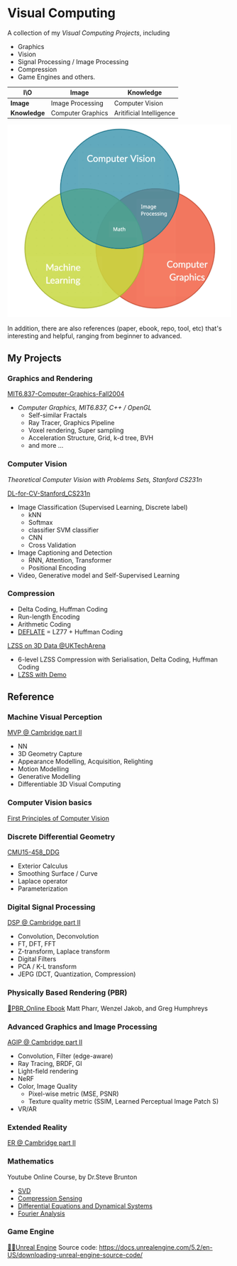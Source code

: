 # Visual Computing

A collection of my *Visual Computing Projects*, including

- Graphics
- Vision
- Signal Processing / Image Processing
- Compression
- Game Engines and others.

| I\O                 | Image             | Knowledge                |
| ------------------- | ----------------- | ------------------------ |
| **Image**     | Image Processing  | Computer Vision          |
| **Knowledge** | Computer Graphics | Aritificial Intelligence |

![Relationship_CV](Asset/Relationship_CV.png)

In addition, there are also references (paper, ebook, repo, tool, etc) that's interesting and helpful, ranging from beginner to advanced.

## My Projects

### Graphics and Rendering

[MIT6.837-Computer-Graphics-Fall2004](https://github.com/PeterHUistyping/MIT6.837-CG-Fall2004-Assignment)

- *Computer Graphics, MIT6.837, C++ / OpenGL*
  - Self-similar Fractals
  - Ray Tracer, Graphics Pipeline
  - Voxel rendering, Super sampling
  - Acceleration Structure, Grid, k-d tree, BVH
  - and more ...

### Computer Vision

*Theoretical Computer Vision with Problems Sets, Stanford CS231n*

[DL-for-CV-Stanford_CS231n](https://github.com/PeterHUistyping/Stanford_CS231n-Deep_Learning-for-Computer_Vision/)

- Image Classification (Supervised Learning, Discrete label)
  - kNN
  - Softmax
  - classifier SVM classifier
  - CNN
  - Cross Validation
- Image Captioning and Detection
  - RNN, Attention, Transformer
  - Positional Encoding
- Video, Generative model and Self-Supervised Learning

### Compression

- Delta Coding, Huffman Coding
- Run-length Encoding
- Arithmetic Coding
- [DEFLATE](https://en.wikipedia.org/wiki/DEFLATE "DEFLATE") = LZ77 + Huffman Coding

[LZSS on 3D Data @UKTechArena](https://github.com/PeterHUistyping/UKTechArena-3D_Graphics_Compression_Algorithm-Metaverse)

- 6-level LZSS Compression with Serialisation, Delta Coding, Huffman Coding
- [LZSS with Demo](https://github.com/PeterHUistyping/LZSS_with_Concurrent_Demo)

## Reference

### Machine Visual Perception

[MVP @ Cambridge part II](https://www.cl.cam.ac.uk/teaching/2324/MVP/materials.html)

- NN
- 3D Geometry Capture
- Appearance Modelling, Acquisition, Relighting
- Motion Modelling
- Generative Modelling
- Differentiable 3D Visual Computing

### Computer Vision basics

[First Principles of Computer Vision](https://www.youtube.com/@firstprinciplesofcomputerv3258/videos)

### Discrete Differential Geometry

[CMU15-458_DDG](https://github.com/PeterHUistyping/CMU15-458_Differential_Geometry)

- Exterior Calculus
- Smoothing Surface / Curve
- Laplace operator
- Parameterization

### Digital Signal Processing

[DSP @ Cambridge part II](https://www.cl.cam.ac.uk/teaching/2324/DSP/)

- Convolution, Deconvolution
- FT, DFT, FFT
- Z-transform, Laplace transform
- Digital Filters
- PCA / K-L transform
- JEPG (DCT, Quantization, Compression)

### Physically Based Rendering (PBR)

[📖PBR_Online Ebook](https://www.pbr-book.org/)
Matt Pharr, Wenzel Jakob, and Greg Humphreys

### Advanced Graphics and Image Processing

[AGIP @ Cambridge part II](https://www.cl.cam.ac.uk/teaching/2324/AGIP/)

- Convolution, Filter (edge-aware)
- Ray Tracing, BRDF, GI
- Light-field rendering
- NeRF
- Color, Image Quality
  - Pixel-wise metric (MSE, PSNR)
  - Texture quality metric (SSIM, Learned Perceptual Image Patch S)
- VR/AR

### Extended Reality

[ER @ Cambridge part II](https://www.cl.cam.ac.uk/teaching/2324/ER/)

### Mathematics

Youtube Online Course, by Dr.Steve Brunton

- [SVD](https://www.youtube.com/playlist?list=PLMrJAkhIeNNSVjnsviglFoY2nXildDCcv)
- [Compression Sensing](https://www.youtube.com/watch?v=aHCyHbRIz44&list=PLMrJAkhIeNNRHP5UA-gIimsXLQyHXxRty&index=22)
- [Differential Equations and Dynamical Systems](https://www.youtube.com/playlist?list=PLMrJAkhIeNNTYaOnVI3QpH7jgULnAmvPA)
- [Fourier Analysis](https://www.youtube.com/playlist?list=PLMrJAkhIeNNT_Xh3Oy0Y4LTj0Oxo8GqsC)

### Game Engine

[👨‍💻Unreal Engine](https://www.unrealengine.com/en-US)
Source code: https://docs.unrealengine.com/5.2/en-US/downloading-unreal-engine-source-code/
